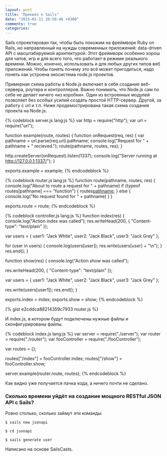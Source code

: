 ```yaml
---
layout: post
title: "Приквел к Sails"
date: "2015-01-11 20:50:46 +0300"
comments: true
categories:
---
```


Sails спроектирован так, чтобы быть похожим на фреймворк Ruby on Rails, но направленный на нужды современных приложений: data-driven API с масштабируемой архитектурой. Этот фреймворк особенно хорош для чатов, игр и для всего того, что работает в режиме реального времени. Можно, конечно, использовать и для любых других типов веб приложений. Чтобы понять почему это всё может пригодиться,  надо понять как устроена экосистема node.js проектов.

<!--more-->

Примерная схема работы в Node.js включает в себя создание веб-сервера, роутера и контроллеров.
Важно понимать, что Node.js сам по себе не делает ничего «из коробки». Один из встроенных модулей позволяет без особых усилий создать простой HTTP-сервер. Другой, за работу с url и т.п. Ниже продемострирована такая схема создания проекта на Node.js.

{% codeblock server.js lang:js %}
var http = require("http");
var url = require("url");

function example(route, routes) {
  function onRequest(req, res) {
    var pathname = url.parse(req.url).pathname;
    console.log("Request for " + pathname + " recieved.");
    route(pathname, routes, res);
  }

  http.createServer(onRequest).listen(1337);
  console.log("Server running at http://127.0.0.1:1337/");
}

exports.example = example;
{% endcodeblock %}

{% codeblock router.js lang:js %}
function route(pathname, routes, res) {
  console.log("About to route a request for " + pathname)
  if (typeof routes[pathname] === "function") {
    routes[pathname](res);
  } else {
      console.log("No request found for " + pathname)
  }
}

exports.route = route;
{% endcodeblock %}

{% codeblock controller.js lang:js %}
function index(res) {
  console.log("Action index was called");
  res.writeHead(200, {
    "Content-type": "text/plain"
  });  

  var users = {
    user1: "Jack White",
    user2: "Jack Black",
    user3: "Jack Grey"
  };

  for (user in users) {
    console.log(users[user]);
    res.write(users[user] + "\n");
  }
  res.end();
}

function show(res) {
  console.log("Action show was called");

  res.writeHead(200, {
    "Content-type": "text/plain"
  });

  var users = {
    user1: "Jack White",
    user2: "Jack Black",
    user3: "Jack Grey"
  };

  res.write(users[user1]);
  res.end();
}

exports.index = index;
exports.show = show;
{% endcodeblock %}

{% gist e2cddca88214359c7933 router.js %}

И index.js, в котором будут подключены нужные файлы и сконфигурированы файлы.

{% codeblock index.js lang:js %}
var server = require("./server");
var router = require("./router");
var fooController = require("./fooController");

var routes = {};

routes["/index"] = fooController.index;
routes["/show"] = fooController.show;

server.example(router.route, routes);
{% endcodeblock %}

Как видно уже получается пачка кода, а ничего почти не сделано.

### Сколько времени уйдёт на создание мощного RESTful JSON API c Sails?

Ровно столько, сколько займут эти команды:


`$ sails new jsonapi`

`$ cd jsonapi`

`$ sails generate user`

Написано на основе SailsCasts.
